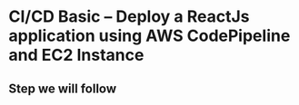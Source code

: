 # CI/CD Basic – Deploy a ReactJs application using AWS CodePipeline and EC2 Instance
[logo]: https://github.com/imtuhinkhan/aws-code-pipeline-test/blob/master/pipeline.png "pipeline"

## Step we will follow 